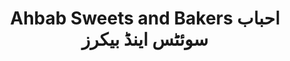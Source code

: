 ---
title: "Ahbab Sweets and Bakers احباب سوئٹس اینڈ بیکرز"
url: /karachi/ahbab-sweets-and-bakers-hbb-swy-tts-yndd-bykhrz/
shop: bakery
---